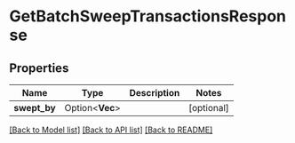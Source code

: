 # GetBatchSweepTransactionsResponse

## Properties

| Name         | Type                    | Description | Notes      |
| ------------ | ----------------------- | ----------- | ---------- |
| **swept_by** | Option<**Vec<String>**> |             | [optional] |

[[Back to Model list]](../README.md#documentation-for-models) [[Back to API list]](../README.md#documentation-for-api-endpoints) [[Back to README]](../README.md)
